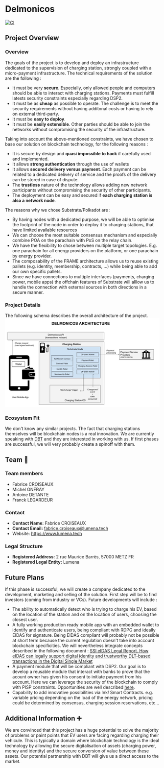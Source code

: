 # Delmonicos

[![CI](https://github.com/Delmonicos/charger-node/actions/workflows/ci.yml/badge.svg)](https://github.com/Delmonicos/charger-node/actions/workflows/ci.yml)

## Project Overview

### Overview

The goals of the project is to develop and deploy an infrastructure dedicated to the supervision of charging station,
strongly coupled with a micro-payment infrastructure. The technical requirements of the solution are the following :

* It must be very **secure**. Especially, only allowed people and computers should be able to interact with charging
  stations. Payments must fulfill latests security constraints especially regarding DSP2.
* It must be as **cheap** as possible to operate. The challenge is to meet the security requirements without having
  additonal costs or having to rely on external third-party.
* It must be **easy to deploy**.
* It must be **easily extensible**. Other parties should be able to join the networks without compromising the security
  of the infrastructure.

Taking into account the above-mentioned constraints, we have chosen to base our solution on blockchain technology, for
the following reasons :

* It is secure by design and **quasi impossible to hack** if carefully used and implemented.
* It allows **strong authentication** through the use of wallets
* It allows **secured delivery versus payment**. Each payment can be related to a dedicated delivery of service and the
  proofs of the delivery can be stored in case of dispute.
* The **trustless** nature of the technology allows adding new network participants without compromising the security of
  other participants.
* The deployment can be easy and secured if **each charging station is also a network node**.

The reasons why we chose Substrate/Polkadot are :

* By having nodes with a dedicated purpose, we will be able to optimise the footprint of the node in order to deploy it
  to charging stations, that have limited available resources
* We can choose the most suitable consensus mechanism and especially combine POA on the parachain with PoS on the relay
  chain.
* We have the flexibility to chose between multiple target topologies. E.g. one parachain for all energy providers on
  the platform, or one parachain by energy provider.
* The composability of the FRAME architecture allows us to reuse existing pallets (e.g. identity, membership, contracts,
  ...) while being able to add our own specific pallets.
* Since we have connections to multiple interfaces (payments, charging power, mobile apps) the offchain features of
  Substrate will alllow us to handle the connection with external sources in both directions in a secure manner.

### Project Details

The following schema describes the overall architecture of the project.
![Delmonicos architecture](https://github.com/lumena-tech/delmonicos/raw/main/w3f-grant-submission/delmonicos.jpg)


### Ecosystem Fit

We don't know any similar projects. The fact that charging stations themselves will be blockchain nodes is a real
innovation. We are currently speaking with [DBT](https://www.dbt.fr/en/)
and they are interested in working with us. If first phases are successful, we will very probably create a spinoff with
them.

## Team :busts_in_silhouette:

### Team members

* Fabrice CROISEAUX
* Michel ONFRAY
* Antoine DETANTE
* Franck LEGARDEUR

### Contact

* **Contact Name:** Fabrice CROISEAUX
* **Contact Email:** fabrice.croiseaux@lumena.tech
* Website: <https://www.lumena.tech>

### Legal Structure

* **Registered Address:** 2 rue Maurice Barrès, 57000 METZ FR
* **Registered Legal Entity:** Lumena

## Future Plans

If this phase is successful, we will create a company dedicated to the development, marketing and selling of the
solution. First step will be to find investors (coming from industry or VCs). Future developments will include :
* The ability to automatically detect who is trying to charge his EV, based on the location of the station and on
  the location of users, choosing the closest user.
* A fully working production ready mobile app with an embedded wallet to identify and authenticate users, being
  compliant with RDPG and ideally EIDAS for signature. Being EIDAS compliant will probably not be possible at short
  term because the current regulation doesn't take into account blockchain specificities. We will nevertheless
  integrate concepts described in the following document : [SSI eIDAS Legal Report. How eIDAS can legally support digital identity and trustworthy DLT-based transactions in the Digital Single Market](https://joinup.ec.europa.eu/sites/default/files/document/2020-04/SSI_eIDAS_legal_report_final_0.pdf)
* A payment module that will be compliant with DSP2. Our goal is to develop a reusable module that interact with
  banks to prove that the acount owner has given his consent to initiate payment from his account. Here we can
  leverage the security of the blockchain to comply with PISP constraints. Opportunities are well described [here](https://worldline.com/en/home/knowledgehub/blog/2018/january/PSD2-and-instant-payment-what-are-the-opportunities-for-e-merchants.html).
* Capability to add innovative possibilities via Ink! Smart Contracts. e.g. variable pricing depending on the load
  of the energy network, pricing could be determined by consensus, charging session reservations, etc...

## Additional Information :heavy_plus_sign:

We are convinced that this project has a huge potential to solve the majority of problems or paint points that EV
users are facing regarding charging their vehicule. This is typically a domain where blockchain technology is the ideal
technology by allowing the secure digitalisation of assets (charging power, money and identity) and the secure
conversion of value between these assets. Our potential partnership with DBT will give us a direct access to the
market.
